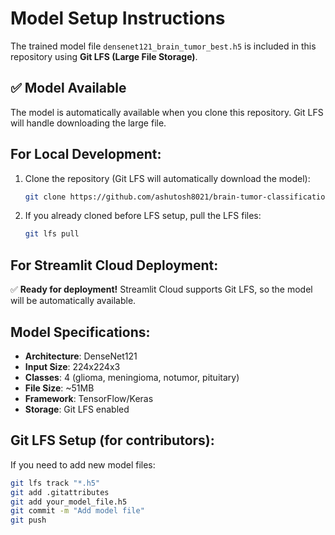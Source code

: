 # Model Setup Instructions

The trained model file `densenet121_brain_tumor_best.h5` is included in this repository using **Git LFS (Large File Storage)**.

## ✅ Model Available

The model is automatically available when you clone this repository. Git LFS will handle downloading the large file.

## For Local Development:

1. Clone the repository (Git LFS will automatically download the model):
   ```bash
   git clone https://github.com/ashutosh8021/brain-tumor-classification.git
   ```

2. If you already cloned before LFS setup, pull the LFS files:
   ```bash
   git lfs pull
   ```

## For Streamlit Cloud Deployment:

✅ **Ready for deployment!** Streamlit Cloud supports Git LFS, so the model will be automatically available.

## Model Specifications:

- **Architecture**: DenseNet121
- **Input Size**: 224x224x3
- **Classes**: 4 (glioma, meningioma, notumor, pituitary)
- **File Size**: ~51MB
- **Framework**: TensorFlow/Keras
- **Storage**: Git LFS enabled

## Git LFS Setup (for contributors):

If you need to add new model files:
```bash
git lfs track "*.h5"
git add .gitattributes
git add your_model_file.h5
git commit -m "Add model file"
git push
```